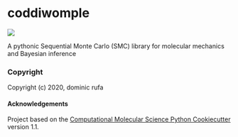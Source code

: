 coddiwomple
==============================
[//]: # (Badges)
![](https://github.com/choderalab/coddiwomple/.github/workflows/CI/badge.svg)

A pythonic Sequential Monte Carlo (SMC) library for molecular mechanics and Bayesian inference

### Copyright

Copyright (c) 2020, dominic rufa


#### Acknowledgements
 
Project based on the 
[Computational Molecular Science Python Cookiecutter](https://github.com/molssi/cookiecutter-cms) version 1.1.
